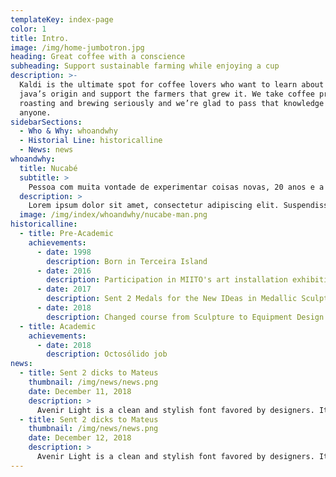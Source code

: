 ```yaml
---
templateKey: index-page
color: 1
title: Intro.
image: /img/home-jumbotron.jpg
heading: Great coffee with a conscience
subheading: Support sustainable farming while enjoying a cup
description: >-
  Kaldi is the ultimate spot for coffee lovers who want to learn about their
  java’s origin and support the farmers that grew it. We take coffee production,
  roasting and brewing seriously and we’re glad to pass that knowledge to
  anyone.
sidebarSections:
  - Who & Why: whoandwhy
  - Historial Line: historicalline
  - News: news
whoandwhy:
  title: Nucabé
  subtitle: >
    Pessoa com muita vontade de experimentar coisas novas, 20 anos e a contar, rabeta.
  description: >
    Lorem ipsum dolor sit amet, consectetur adipiscing elit. Suspendisse accumsan arcu a pulvinar mollis. Morbi a malesuada ipsum. Sed porttitor sagittis felis, at luctus metus ornare sit amet. Ut laoreet, arcu non vulputate dictum, elit nulla sodales ante, ac aliquet nulla nunc at dolor.
  image: /img/index/whoandwhy/nucabe-man.png
historicalline:
  - title: Pre-Academic
    achievements:
      - date: 1998
        description: Born in Terceira Island
      - date: 2016
        description: Participation in MIITO's art installation exhibition
      - date: 2017
        description: Sent 2 Medals for the New IDeas in Medallic Sculpture exhibition in Japan
      - date: 2018
        description: Changed course from Sculpture to Equipment Design
  - title: Academic
    achievements:
      - date: 2018
        description: Octosólido job
news:
  - title: Sent 2 dicks to Mateus
    thumbnail: /img/news/news.png
    date: December 11, 2018
    description: >
      Avenir Light is a clean and stylish font favored by designers. It’s easy on the eyes and a great go to font for titles, paragraphs & more.
  - title: Sent 2 dicks to Mateus
    thumbnail: /img/news/news.png
    date: December 12, 2018
    description: >
      Avenir Light is a clean and stylish font favored by designers. It’s easy on the eyes and a great go to font for titles, paragraphs & more.
---
```


